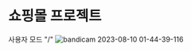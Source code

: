 # 쇼핑몰 프로젝트 

사용자 모드 "/" 
![bandicam 2023-08-10 01-44-39-116](https://github.com/JIN071217/project071217/assets/141616658/fe555340-f637-4ab5-b652-dbd4d14aad1a)
